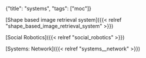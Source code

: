 {"title": "systems", "tags": ["moc"]}

[Shape based image retrieval system]({{< relref "shape_based_image_retrieval_system" >}})

[Social Robotics]({{< relref "social_robotics" >}})

[Systems: Network]({{< relref "systems__network" >}})

